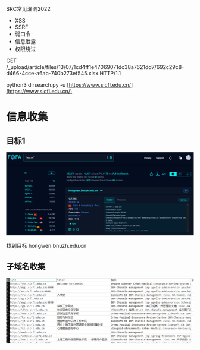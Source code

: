 SRC常见漏洞2022

- XSS
- SSRF
- 弱口令
- 信息泄露
- 权限绕过

GET /_upload/article/files/13/07/1cd4ff1e47069071dc38a7621dd7/692c29c8-d466-4cce-a6ab-740b273ef545.xlsx HTTP/1.1

python3 dirsearch.py -u [https://www.sicfl.edu.cn/](https://www.sicfl.edu.cn/)



# 信息收集

## 目标1

![](%E6%8C%96%E6%8E%98/image.png)

找到目标 hongwen.bnuzh.edu.cn

## 子域名收集

![](%E6%8C%96%E6%8E%98/image-4.png)



